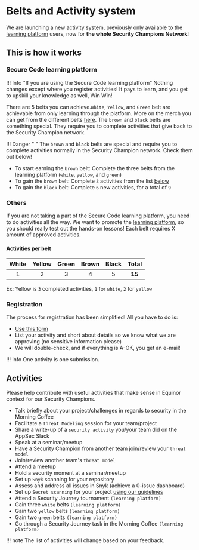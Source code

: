 # Belts and Activity system

We are launching a new activity system, previously only available to the [learning platform](./4-learning-platform.md) users, now for **the whole Security Champions Network**!

## This is how it works

### Secure Code learning platform

!!! Info "If you are using the Secure Code learning platform"
    Nothing changes except where you register activities! It pays to learn, and you get to upskill your knowledge as well, Win Win!

There are 5 belts you can achieve.```White```, ```Yellow```, and ```Green``` belt are achievable from only learning through the platform. More on the merch you can get from the different belts [here](./6-merch.md#merch-for-belts). The ```brown``` and ```black``` belts are something special. They require you to complete activities that give back to the Security Champion network.

!!! Danger " "
    The ```brown``` and ```black``` belts are special and require you to complete activities normally in the Security Champion network. Check them out below!

- To start earning the ```brown``` belt: Complete the three belts from the learning platform (```white```, ```yellow```, and ```green```)
- To gain the ```brown``` belt: Complete ```3``` activities from the list [below](./5-belts-and-activities.md#activities)
- To gain the ```black``` belt: Complete ```6``` new activities, for a total of ```9```

### Others

If you are not taking a part of the Secure Code learning platform, you need to do activities all the way. We want to promote the [learning platform](./4-learning-platform.md), so you should really test out the hands-on lessons!
Each belt requires X amount of approved activities.

#### Activities per belt

|White|Yellow|Green|Brown|Black|**Total**|
|:---:|:---:|:---:|:---:|:---:|:---:|
|1|2|3|4|5|**15**|

Ex: Yellow is ```3``` completed activities, ```1``` for ```white```, ```2``` for ```yellow```

### Registration

The process for registration has been simplified! All you have to do is:

- [Use this form](https://forms.microsoft.com/e/qvikj7B3s7)
- List your activity and short about details so we know what we are approving (no sensitive information please)
- We will double-check, and if everything is A-OK, you get an e-mail!

!!! info
    One activity is one submission.

## Activities

Please help contribute with useful activities that make sense in Equinor context for our Security Champions.

- Talk briefly about your project/challenges in regards to security in the Morning Coffee
- Facilitate a ```Threat Modeling``` session for your team/project
- Share a write-up of a ```security activity``` you/your team did on the AppSec Slack
- Speak at a seminar/meetup
- Have a Security Champion from another team join/review your ```threat model```
- Join/review another team's ```threat model```
- Attend a meetup
- Hold a security moment at a seminar/meetup
- Set up ```Snyk``` scanning for your repository
- Assess and address all issues in Snyk (achieve a 0-issue dashboard)
- Set up ```Secret scanning``` for your project [using our guidelines](https://appsec.equinor.com/guidelines/secret-scanning/)
- Attend a Security Journey tournament ```(learning platform)```
- Gain three ```white``` belts ```(learning platform)```
- Gain two ```yellow``` belts ```(learning platform)```
- Gain two ```green``` belts ```(learning platform)```
- Go through a Security Journey task in the Morning Coffee ```(learning platform)```

!!! note
    The list of activities will change based on your feedback.
